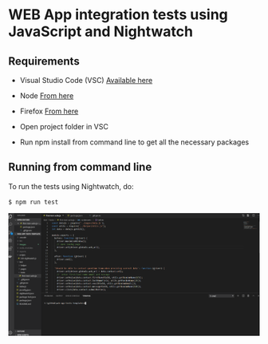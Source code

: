 WEB App integration tests using JavaScript and Nightwatch
=================================================

Requirements
------------

- Visual Studio Code (VSC) [Available here](https://code.visualstudio.com/Download)
- Node [From here](https://nodejs.org/en/)
- Firefox [From here](https://www.mozilla.org/en-US/firefox/new/)

- Open project folder in VSC
- Run npm install from command line to get all the necessary packages

Running from command line
--------------------------

To run the tests using Nightwatch, do:

```sh
$ npm run test
```

![](https://raw.githubusercontent.com/LiudasJan/web-app-tests-template/master/images/nightwatch-test.gif "")
